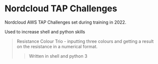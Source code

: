 # Nordcloud TAP Challenges

Nordcloud AWS TAP Challenges set during training in 2022. 

Used to increase shell and python skills

> Resistance Colour Trio - inputting three colours and getting a result on the resistance in a numerical format.
> > Written in shell and python 3
